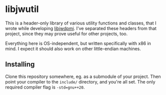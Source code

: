 # libjwutil

This is a header-only library of various utility functions and classes, that I
wrote while developing [libjwdpmi](https://github.com/jwt27/libjwdpmi).  I've
separated these headers from that project, since they may prove useful for
other projects, too.

Everything here is OS-independent, but written specifically with x86 in mind.
I expect it should also work on other little-endian machines.

## Installing

Clone this repository somewhere, eg. as a submodule of your project.  Then
point your compiler to the `include/` directory, and you're all set.  The only
required compiler flag is `-std=gnu++20`.
